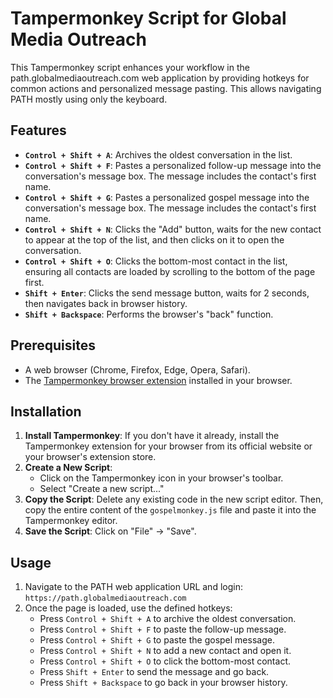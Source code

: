 # Tampermonkey Script for Global Media Outreach

This Tampermonkey script enhances your workflow in the path.globalmediaoutreach.com web application by providing hotkeys for common actions and personalized message pasting.
This allows navigating PATH mostly using only the keyboard.

## Features

*   **`Control + Shift + A`**: Archives the oldest conversation in the list.
*   **`Control + Shift + F`**: Pastes a personalized follow-up message into the conversation's message box. The message includes the contact's first name.
*   **`Control + Shift + G`**: Pastes a personalized gospel message into the conversation's message box. The message includes the contact's first name.
*   **`Control + Shift + N`**: Clicks the "Add" button, waits for the new contact to appear at the top of the list, and then clicks on it to open the conversation.
*   **`Control + Shift + O`**: Clicks the bottom-most contact in the list, ensuring all contacts are loaded by scrolling to the bottom of the page first.
*   **`Shift + Enter`**: Clicks the send message button, waits for 2 seconds, then navigates back in browser history.
*   **`Shift + Backspace`**: Performs the browser's "back" function.

## Prerequisites

*   A web browser (Chrome, Firefox, Edge, Opera, Safari).
*   The [Tampermonkey browser extension](https://www.tampermonkey.net/) installed in your browser.

## Installation

1.  **Install Tampermonkey**: If you don't have it already, install the Tampermonkey extension for your browser from its official website or your browser's extension store.
2.  **Create a New Script**:
    *   Click on the Tampermonkey icon in your browser's toolbar.
    *   Select "Create a new script..."
3.  **Copy the Script**: Delete any existing code in the new script editor. Then, copy the entire content of the `gospelmonkey.js` file and paste it into the Tampermonkey editor.
4.  **Save the Script**: Click on "File" -> "Save".

## Usage

1.  Navigate to the PATH web application URL and login: `https://path.globalmediaoutreach.com`
2.  Once the page is loaded, use the defined hotkeys:
    *   Press `Control + Shift + A` to archive the oldest conversation.
    *   Press `Control + Shift + F` to paste the follow-up message.
    *   Press `Control + Shift + G` to paste the gospel message.
    *   Press `Control + Shift + N` to add a new contact and open it.
    *   Press `Control + Shift + O` to click the bottom-most contact.
    *   Press `Shift + Enter` to send the message and go back.
    *   Press `Shift + Backspace` to go back in your browser history.
